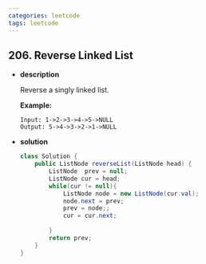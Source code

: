 ```yaml
---
categories: leetcode
tags: leetcode
---
```




## 206. Reverse Linked List

* **description**

  Reverse a singly linked list.

  **Example:**

  ```
  Input: 1->2->3->4->5->NULL
  Output: 5->4->3->2->1->NULL
  ```

* **solution**

  ```java
  class Solution {
      public ListNode reverseList(ListNode head) {
          ListNode  prev = null;
          ListNode cur = head;
          while(cur != null){
              ListNode node = new ListNode(cur.val);
              node.next = prev;
              prev = node;;
              cur = cur.next;
              
          }
          return prev;
      }
  }
  ```

  